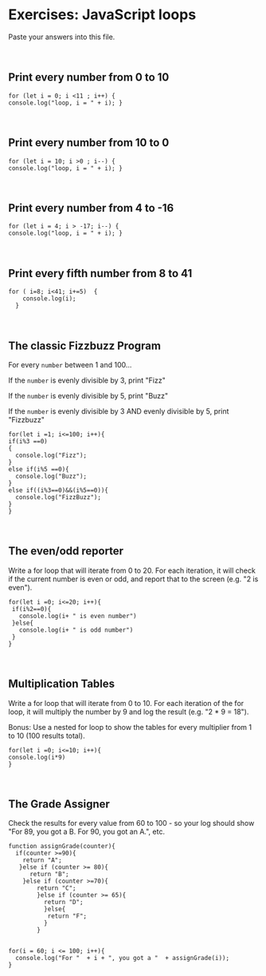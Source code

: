 

# Exercises: JavaScript loops

Paste your answers into this file.

<br>

## Print every number from 0 to 10

```
for (let i = 0; i <11 ; i++) {    
console.log("loop, i = " + i); }
```

<br>

## Print every number from 10 to 0

```
for (let i = 10; i >0 ; i--) {    
console.log("loop, i = " + i); }
```

<br>

## Print every number from 4 to -16

```
for (let i = 4; i > -17; i--) {    
console.log("loop, i = " + i); }
```

<br>

## Print every fifth number from 8 to 41

```
for ( i=8; i<41; i+=5)  {
    console.log(i);
  }
```

<br>

## The classic Fizzbuzz Program

For every `number` between 1 and 100...

If the `number` is evenly divisible by 3, print "Fizz"

If the `number` is evenly divisible by 5, print "Buzz"

If the `number` is evenly divisible by 3 AND evenly divisible by 5, print "Fizzbuzz"


```
for(let i =1; i<=100; i++){
if(i%3 ==0)
{
  console.log("Fizz");
}
else if(i%5 ==0){
  console.log("Buzz");
}
else if((i%3==0)&&(i%5==0)){
  console.log("FizzBuzz");
}
}
```

<br>


## The even/odd reporter

Write a for loop that will iterate from 0 to 20. For each iteration, it will check if the current number is even or odd, and report that to the screen (e.g. "2 is even").

```
for(let i =0; i<=20; i++){
 if(i%2==0){
   console.log(i+ " is even number")
 }else{
   console.log(i+ " is odd number")
 }
}
```

<br>

## Multiplication Tables

Write a for loop that will iterate from 0 to 10. For each iteration of the for loop, it will multiply the number by 9 and log the result (e.g. "2 * 9 = 18").

Bonus: Use a nested for loop to show the tables for every multiplier from 1 to 10 (100 results total).


```
for(let i =0; i<=10; i++){
console.log(i*9) 
}
```

<br>

## The Grade Assigner

Check the results for every value from 60 to 100 - so your log should show "For 89, you got a B. For 90, you got an A.", etc.

```
function assignGrade(counter){
  if(counter >=90){
    return "A";
   }else if (counter >= 80){
      return "B";
    }else if (counter >=70){
        return "C";
        }else if (counter >= 65){
          return "D";
          }else{
           return "F";    
          }
        }


for(i = 60; i <= 100; i++){
  console.log("For "  + i + ", you got a "  + assignGrade(i));
}
```
